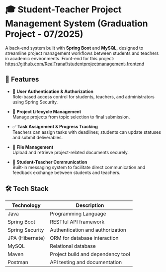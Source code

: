 # 🎓 Student-Teacher Project Management System (Graduation Project - 07/2025)

A back-end system built with **Spring Boot** and **MySQL**, designed to streamline project management workflows between students and teachers in academic environments.
Front-end for this project: https://github.com/RealTranaf/studentprojectmanagement-frontend

## 📌 Features

- 🔐 **User Authentication & Authorization**  
  Role-based access control for students, teachers, and administrators using Spring Security.

- 📁 **Project Lifecycle Management**  
  Manage projects from topic selection to final submission.

- ✅ **Task Assignment & Progress Tracking**  
  Teachers can assign tasks with deadlines; students can update statuses and submit deliverables.

- 📂 **File Management**  
  Upload and retrieve project-related documents securely.

- 💬 **Student-Teacher Communication**  
  Built-in messaging system to facilitate direct communication and feedback exchange between students and teachers.

## 🛠️ Tech Stack

| Technology     | Description                         |
|----------------|-------------------------------------|
| Java           | Programming Language                |
| Spring Boot    | RESTful API framework               |
| Spring Security| Authentication and authorization    |
| JPA (Hibernate)| ORM for database interaction        |
| MySQL          | Relational database                 |
| Maven          | Project build and dependency tool   |
| Postman        | API testing and documentation       |

